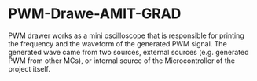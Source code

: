 # PWM-Drawe-AMIT-GRAD
PWM drawer works as a mini oscilloscope that is responsible for printing the frequency and the waveform of the generated PWM signal. The generated wave came from two sources, external sources (e.g. generated PWM from other MCs), or internal source of the Microcontroller of the project itself.
